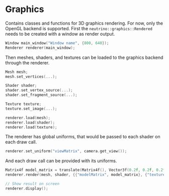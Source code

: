 # Graphics

Contains classes and functions for 3D graphics rendering. For now, only the OpenGL backend is supported. 
First the `neutrino::graphics::Rendered` needs to be created with a window as render output.

``` cpp
Window main_window("Window name", {800, 640});
Renderer renderer(main_window);
```

Then meshes, shaders, and textures can be loaded to the graphics backend through the renderer.

``` cpp
Mesh mesh;
mesh.set_vertices(...);

Shader shader;
shader.set_vertex_source(...);
shader.set_fragment_source(...);

Texture texture;
texture.set_image(...);

renderer.load(mesh);
renderer.load(shader);
renderer.load(texture);
```

The renderer has global uniforms, that would be passed to each shader on each draw call.
``` cpp
renderer.set_uniform("viewMatrix", camera.get_view());
```
 
And each draw call can be provided with its uniforms.
 
``` cpp
Matrix4f model_matrix = translate(Matrix4f(), Vector3f(0.2f, 0.2f, 0.2f));
renderer.render(mesh, shader, {{"modelMatrix", model_matrix}, {"texture0", texture}});

// Show result on screen
renderer.display();
```
